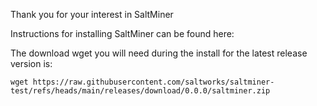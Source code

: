 Thank you for your interest in SaltMiner

Instructions for installing SaltMiner can be found here:

The download wget you will need during the install for the latest release version is: 

`wget https://raw.githubusercontent.com/saltworks/saltminer-test/refs/heads/main/releases/download/0.0.0/saltminer.zip`

